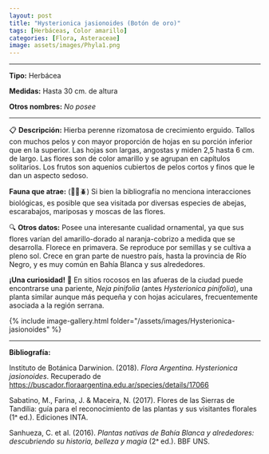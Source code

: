 ```yaml
---
layout: post
title: "Hysterionica jasionoides (Botón de oro)"
tags: [Herbáceas, Color amarillo]
categories: [Flora, Asteraceae]
image: assets/images/Phyla1.png
---
```


***

**Tipo:** Herbácea

**Medidas:** Hasta 30 cm. de altura

**Otros nombres:** *No posee*

***

📋 **Descripción:** Hierba perenne rizomatosa de crecimiento erguido. Tallos con muchos pelos y con mayor proporción de hojas en su porción inferior que en la superior. Las hojas son largas, angostas y miden 2,5 hasta 6 cm. de largo. Las flores son de color amarillo y se agrupan en capítulos solitarios. Los frutos son aquenios cubiertos de pelos cortos y finos que le dan un aspecto sedoso.

**Fauna que atrae:** (🦋🐝🪲) Si bien la bibliografía no menciona interacciones biológicas, es posible que sea visitada por diversas especies de abejas, escarabajos, mariposas y moscas de las flores.

🔍 **Otros datos:** Posee una interesante cualidad ornamental, ya que sus flores varían del amarillo-dorado al naranja-cobrizo a medida que se desarrolla. Florece en primavera. Se reproduce por semillas y se cultiva a pleno sol. Crece en gran parte de nuestro país, hasta la provincia de Río Negro, y es muy común en Bahía Blanca y sus alrededores.

**¡Una curiosidad!** 👀 En sitios rocosos en las afueras de la ciudad puede encontrarse una pariente, *Neja pinifolia* (antes *Hysterionica pinifolia*), una planta similar aunque más pequeña y con hojas aciculares, frecuentemente asociada a la región serrana.

 {% include image-gallery.html folder="/assets/images/Hysterionica-jasionoides" %}

***

**Bibliografía:**

Instituto de Botánica Darwinion. (2018). *Flora Argentina. Hysterionica jasionoides*. Recuperado de https://buscador.floraargentina.edu.ar/species/details/17066

Sabatino, M., Farina, J. & Maceira, N. (2017). Flores de las Sierras de Tandilia: guía para el reconocimiento de las plantas y sus visitantes florales (1ᵃ ed.). Ediciones INTA.

Sanhueza, C. et al. (2016). *Plantas nativas de Bahía Blanca y alrededores: descubriendo su historia, belleza y magia* (2ᵃ ed.). BBF UNS.
